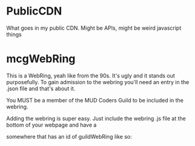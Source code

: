 # PublicCDN
What goes in my public CDN. Might be APIs, might be weird javascript things

# mcgWebRing

This is a WebRing, yeah like from the 90s. It's ugly and it stands out purposefully. To gain admission to the webring you'll need an entry in the .json file and that's about it.

You MUST be a member of the MUD Coders Guild to be included in the webring.

Adding the webring is super easy. Just include the webring .js file at the bottom of your webpage and have a <div> somewhere that has an id of guildWebRing like so: <div id="guildWebRing" style="width: 100%; padding-left: 40%;" />
